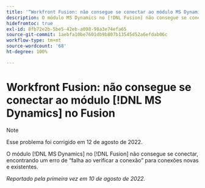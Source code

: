 ```yaml
---
title: '“Workfront Fusion: não consegue se conectar ao módulo MS Dynamics no Fusion”'
description: O módulo MS Dynamics no [!DNL Fusion] não consegue se conectar, encontrando uma falha ao verificar o erro de conexão para conexões novas e existentes.
hidefromtoc: true
exl-id: 8fb72e2b-5be5-42eb-a098-98a3e74efa65
source-git-commit: 1aebfa10be7601db9b807b13545d52a6efdab06c
workflow-type: tm+mt
source-wordcount: '68'
ht-degree: 100%

---
```


# Workfront Fusion: não consegue se conectar ao módulo [!DNL MS Dynamics] no Fusion

>[!NOTE]
>
> Esse problema foi corrigido em 12 de agosto de 2022.

O módulo [!DNL MS Dynamics] no [!DNL Fusion] não consegue se conectar, encontrando um erro de “falha ao verificar a conexão” para conexões novas e existentes.

_Reportado pela primeira vez em 10 de agosto de 2022._
